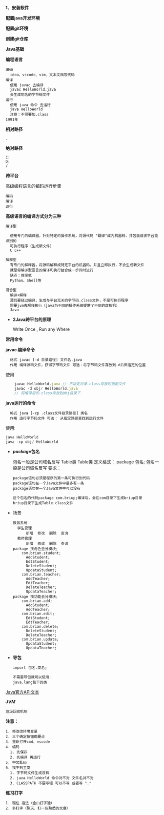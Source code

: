 **1、安装软件**

**配置java开发环境**

**配置git环境**

**创建git仓库**

**Java基础**

  **编程语言**

    编码
      idea、vscode、vim、文本文档写代码
    编译
      使用 javac 去编译
      javac HelloWorld.java
      会生成同名的字节码文件
    运行
      使用 java 命令 去运行
      java HelloWorld
      注意：不需要加.class
    1991年
**相对路径**

    .

**绝对路径**

    C:
    D:
    /

**跨平台**
 
  高级编程语言的编码运行步骤
 
    编码
    编译
    运行
  **高级语言的编译方式分为三种**
    
    编译型
    
      使用专门的编译器，针对特定的操作系统，将源代码 "翻译"成为机器码，并包装成该平台能识别的
      可执行程序（生成新文件）
      C C++
    
    解释型
      有专门的解释器，将源码解释成特定平台的机器码，并且立即执行，不会生成新文件
      就是将编译型语言的编译和执行结合成一步同时进行
      缺点：效率低
      Python、Shell等
    
    混合型
      编译+解释
      源码要经过编译，生成与平台无关的字节码.class文件，不是可执行程序
      需要jvm去解释执行（java为不同的操作系统提供了不同的虚拟机）
      Java 
- **2Java跨平台的原理**
   
    Write Once , Run any Where

**常用命令**
  
  **javac 编译命令**
  
      格式 javac [-d 目录路径] 文件名.java
      作用 编译源码文件，获得字节码文件 可选：将字节码文件存放到-d后面指定的位置
使用 


  ```js
      javac HelloWorld.java // 不指定目录.class存放到当前文件
      javac -d obj/ HelloWorld.java
      // 将编译后的.class存放到obj目录下
  ```

  **java运行的命令**

      格式 java [-cp .class文件目录路径] 类名
      作用 运行字节码文件 可选： 从指定路径查找到运行文件
使用:

  ```js
  java HelloWorld
  java -cp obj/ HelloWorld
  ```

  - ***package*****包名**
  
      包名一般是公司域名反写
      Table类
      Table类
      定义格式：
        package 包名;
        包名一般是公司域名反写
要求：

        package语句必须是程序的第一条可执行到代码
        package语句在一个Java文件中最多有一条
        package语句在一个Java文件中可以没有

        这个包名的代码package com.briup;编译后，会在com目录下生成briup目录
        briup目录下生成Table.class文件
- 场景

      教务系统
        学生管理
            新增  修改  删除  查询
        教师管理
            新增  修改  删除  查询
      package 按角色去分模块;
          com.brian.student;
            AddStudent;
            EdtStudent;
            DeleteStudent;
            UpdataStudent;
          com.brian.teacher;
            AddTeacher;
            EdtTeacher;
            DeleteTeacher;
            UpdataTeacher;
      package 按功能去分模块;
          com.brian.add;
            AddStudent;
            AddTeacher;
          com.brian.edit;
            EdtStudent;
            EdtTeacher;
          com.brian.delete;
            DeleteStudent;
            DeleteTeacher;
          com.brian.updata;
            UpdataStudent;
            UpdataTeacher;
- **导包**
    
      import 包名.类名;

      不需要导包就可以使用：
      java.lang包下的类
[Java官方API文本](https://tool.oschina.net/uploads/apidocs/jdk-zh/java/lang/package-summary.html)

***JVM***

    垃圾回收机制
      
          


**注意：**

    1. 修改改环境变量
    2. 三个确定按钮都要点
    3. 重新打开cmd、vscode
    4. 编码
      1. 先保存
      2. 先编译 再运行
    5. 中文乱码
    6. 找不到主类
      1. 字节码文件生成没有
      2. java HelloWorld 命令对不对 文件名对不对
      3. CLASSPATH 不要写错 可以不写 或者写 "."

**练习打字**

    1. 键位 指法（金山打字通）
    2. 多打字（聊天、打一些熟悉的文章）

    

